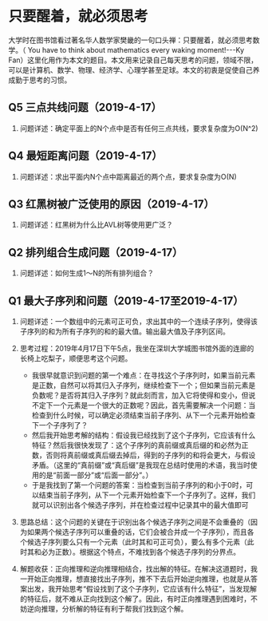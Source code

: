 # 只要醒着，就必须思考

大学时在图书馆看过著名华人数学家樊畿的一句口头禅：只要醒着，就必须思考数学。（ You have to think about mathematics every waking moment!---Ky Fan）这里化用作为本文的题目。本文用来记录自己每天思考的问题，领域不限，可以是计算机、数学、物理、经济学、心理学甚至足球。本文的初衷是促使自己养成勤于思考的习惯。

## Q5 三点共线问题（2019-4-17）

1. 问题详述：确定平面上的N个点中是否有任何三点共线，要求复杂度为O(N^2)

## Q4 最短距离问题（2019-4-17）

1. 问题详述：求出平面内N个点中距离最近的两个点，要求复杂度为O(N)

## Q3 红黑树被广泛使用的原因（2019-4-17）

1. 问题详述：红黑树为什么比AVL树等使用更广泛？

## Q2 排列组合生成问题（2019-4-17）

1. 问题详述：如何生成1～N的所有排列组合？

## Q1 最大子序列和问题（2019-4-17至2019-4-17）

1. 问题详述：一个数组中的元素可正可负，求出其中的一个连续子序列，使得该子序列的和为所有子序列的和的最大值。输出最大值及子序列区间。

2. 思考过程：2019年4月17日下午5点，我坐在深圳大学城图书馆外面的连廊的长椅上吃梨子，顺便思考这个问题。
    - 我很早就意识到问题的第一个难点：在寻找这个子序列时，如果当前元素是正数，自然可以将其归入子序列，继续检查下一个；但如果当前元素是负数呢？是否将其归入子序列？就此刻而言，加入它将使得和变小，但说不定下一个元素是一个很大的正数呢？因此，首先需要解决一个问题：当检查到什么时候，可以确定必须结束当前子序列、从下一个元素开始检查下一个子序列了？
    - 然后我开始思考解的结构：假设我已经找到了这个子序列，它应该有什么特征？然后我很快发现了：这个子序列的真前缀或真后缀的和必然为正数，否则将真前缀或真后缀去掉后，得到的子序列的和将会更大，与假设矛盾。（这里的“真前缀”或“真后缀”是我现在总结时使用的术语，我当时使用的是“前面一部分”或“后面一部分”。）
    - 于是我找到了第一个问题的答案：当检查到当前子序列的和小于0时，可以结束当前子序列，从下一个元素开始检查下一个子序列了。这样，我们就可以识别出各个候选子序列，并在检查过程中记录其中的最大值即可

3. 思路总结：这个问题的关键在于识别出各个候选子序列之间是不会重叠的（因为如果两个候选子序列可以重叠的话，它们会被合并成一个子序列），而且各个候选子序列要么只有一个元素（此时其和可正可负），要么有多个元素（此时其和必为正数）。根据这个特点，不难找到各个候选子序列的分界点。

4. 解题收获：正向推理和逆向推理相结合，找出解的特征。在解决这道题时，我一开始正向推理，想直接找出子序列，推不下去后开始逆向推理，也就是从答案出发，我开始思考“假设找到了这个子序列，它应该有什么特征”，当发现解的特征后，就不难从正向找到这个解了。因此，有时正向推理遇到困难时，不妨逆向推理，分析解的特征有利于帮我们找到这个解。

